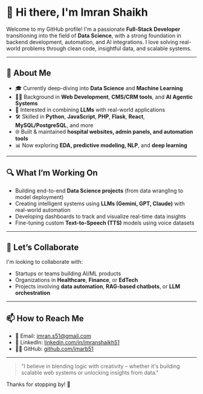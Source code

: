 # 👋 Hi there, I'm Imran Shaikh

Welcome to my GitHub profile! I'm a passionate **Full-Stack Developer** transitioning into the field of **Data Science**, with a strong foundation in backend development, automation, and AI integrations. I love solving real-world problems through clean code, insightful data, and scalable systems.

---

## 💼 About Me

- 🎓 Currently deep-diving into **Data Science** and **Machine Learning**
- 👨‍💻 Background in **Web Development**, **CMS/CRM tools**, and **AI Agentic Systems**
- 🧠 Interested in combining **LLMs** with real-world applications
- 🛠️ Skilled in **Python**, **JavaScript**, **PHP**, **Flask**, **React**, **MySQL/PostgreSQL**, and more
- 🌐 Built & maintained **hospital websites, admin panels, and automation tools**
- 📊 Now exploring **EDA, predictive modeling, NLP**, and **deep learning**

---

## 🔍 What I’m Working On

- Building end-to-end **Data Science projects** (from data wrangling to model deployment)
- Creating intelligent systems using **LLMs (Gemini, GPT, Claude)** with real-world automation
- Developing dashboards to track and visualize real-time data insights
- Fine-tuning custom **Text-to-Speech (TTS)** models using voice datasets

---

## 🤝 Let’s Collaborate

I'm looking to collaborate with:
- Startups or teams building AI/ML products
- Organizations in **Healthcare**, **Finance**, or **EdTech**
- Projects involving **data automation**, **RAG-based chatbots**, or **LLM orchestration**

---

## 📫 How to Reach Me

- 💌 Email: [imran.s51@gmail.com](mailto:imran.s51@gmail.com)  
- 💼 LinkedIn: [linkedin.com/in/imranshaikh51](https://linkedin.com/in/imranshaikh51)  
- 🧑‍💻 GitHub: [github.com/imarb51](https://github.com/imarb51)

---

> "I believe in blending logic with creativity – whether it's building scalable web systems or unlocking insights from data."

Thanks for stopping by! 🌟
